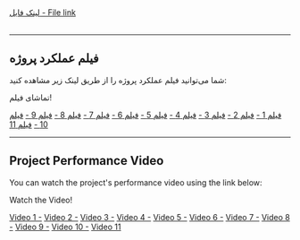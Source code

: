 <br>
<br>
<a href="https://drive.google.com/drive/folders/1UKiYHrym_TKWoHIHT3JXA8GTgGUNLipO?usp=sharing">لینک فایل -  File link</a>
<br>
<br>
<hr>




## فیلم عملکرد پروژه

شما می‌توانید فیلم عملکرد پروژه را از طریق لینک زیر مشاهده کنید:

تماشای فیلم!

[فیلم 1 -](https://drive.google.com/file/d/1PFbFnP3FIRGYP5wfBFxC0y5P3cotCMBZ/view?usp=sharing)
[فیلم 2 -](https://drive.google.com/file/d/1MYKkT7FRa-6GqTvo9O-8nTx9pa--O6x_/view?usp=sharing)
[فیلم 3 -](https://drive.google.com/file/d/1kWUE2LXbFAMoJ3tXbGmSWXXrWlmx6waw/view?usp=sharing)
[فیلم 4 -](https://drive.google.com/file/d/1WFHvbfymxkioq-5mbiTDwhvuwwdFEbgg/view?usp=sharing)
[فیلم 5 -](https://drive.google.com/file/d/1wGrl9Px13s9zGyUSkNYkT4oka9HXvPId/view?usp=sharing)
[فیلم 6 -](https://drive.google.com/file/d/1ApdtY2JTny-37BReCifqMv7U-hisME8z/view?usp=sharing)
[فیلم 7 -](https://drive.google.com/file/d/1Smh88xrNWETCeLXLgQWc8xdBpmODysYI/view?usp=sharing)
[فیلم 8 -](https://drive.google.com/file/d/1TH7Wotc1HpMOR2M35FLBmr7DevZIDNHf/view?usp=sharing)
[فیلم 9 -](https://drive.google.com/file/d/1MCsd0lPKGBkE3AdzKPxlMK6rrijeaxo0/view?usp=sharing)
[فیلم 10 -](https://drive.google.com/file/d/195BbmxBDd9qxoka3Z0odopED_nMLhN_y/view?usp=sharing)
[فیلم 11 ](https://drive.google.com/file/d/1A4S_O9BtiXnuPfb56tRM3xfBTzUF1a-V/view?usp=sharing)


---

## Project Performance Video

You can watch the project's performance video using the link below:

Watch the Video!


[Video 1 -](https://drive.google.com/file/d/1PFbFnP3FIRGYP5wfBFxC0y5P3cotCMBZ/view?usp=sharing)
[Video 2 -](https://drive.google.com/file/d/1MYKkT7FRa-6GqTvo9O-8nTx9pa--O6x_/view?usp=sharing)
[Video 3 -](https://drive.google.com/file/d/1kWUE2LXbFAMoJ3tXbGmSWXXrWlmx6waw/view?usp=sharing)
[Video 4 -](https://drive.google.com/file/d/1WFHvbfymxkioq-5mbiTDwhvuwwdFEbgg/view?usp=sharing)
[Video 5 -](https://drive.google.com/file/d/1wGrl9Px13s9zGyUSkNYkT4oka9HXvPId/view?usp=sharing)
[Video 6 -](https://drive.google.com/file/d/1ApdtY2JTny-37BReCifqMv7U-hisME8z/view?usp=sharing)
[Video 7 -](https://drive.google.com/file/d/1Smh88xrNWETCeLXLgQWc8xdBpmODysYI/view?usp=sharing)
[Video 8 -](https://drive.google.com/file/d/1TH7Wotc1HpMOR2M35FLBmr7DevZIDNHf/view?usp=sharing)
[Video 9 -](https://drive.google.com/file/d/1MCsd0lPKGBkE3AdzKPxlMK6rrijeaxo0/view?usp=sharing)
[Video 10 -](https://drive.google.com/file/d/195BbmxBDd9qxoka3Z0odopED_nMLhN_y/view?usp=sharing)
[Video 11 ](https://drive.google.com/file/d/1A4S_O9BtiXnuPfb56tRM3xfBTzUF1a-V/view?usp=sharing)

